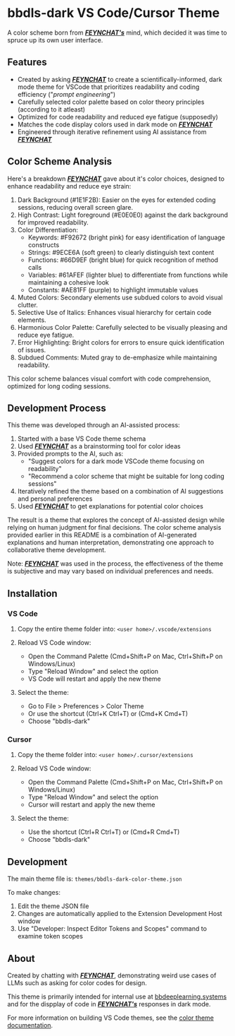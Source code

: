 # bbdls-dark VS Code/Cursor Theme

A color scheme born from [**_FEYNCHAT's_**](https://feyn.chat) mind, which decided it was time to spruce up its own user interface.

## Features

- Created by asking [**_FEYNCHAT_**](https://feyn.chat) to create a scientifically-informed, dark mode theme for VSCode that prioritizes readability and coding efficiency ("_prompt engineering_")
- Carefully selected color palette based on color theory principles (according to it atleast)
- Optimized for code readability and reduced eye fatigue (supposedly)
- Matches the code display colors used in dark mode on [**_FEYNCHAT_**](https://feyn.chat)
- Engineered through iterative refinement using AI assistance from [**_FEYNCHAT_**](https://feyn.chat)

## Color Scheme Analysis

Here's a breakdown [**_FEYNCHAT_**](https://feyn.chat) gave about it's color choices, designed to enhance readability and reduce eye strain:

1. Dark Background (#1E1F2B): Easier on the eyes for extended coding sessions, reducing overall screen glare.
2. High Contrast: Light foreground (#E0E0E0) against the dark background for improved readability.
3. Color Differentiation:
   - Keywords: #F92672 (bright pink) for easy identification of language constructs
   - Strings: #9ECE6A (soft green) to clearly distinguish text content
   - Functions: #66D9EF (bright blue) for quick recognition of method calls
   - Variables: #61AFEF (lighter blue) to differentiate from functions while maintaining a cohesive look
   - Constants: #AE81FF (purple) to highlight immutable values
4. Muted Colors: Secondary elements use subdued colors to avoid visual clutter.
5. Selective Use of Italics: Enhances visual hierarchy for certain code elements.
6. Harmonious Color Palette: Carefully selected to be visually pleasing and reduce eye fatigue.
7. Error Highlighting: Bright colors for errors to ensure quick identification of issues.
8. Subdued Comments: Muted gray to de-emphasize while maintaining readability.

This color scheme balances visual comfort with code comprehension, optimized for long coding sessions.

## Development Process

This theme was developed through an AI-assisted process:

1. Started with a base VS Code theme schema
2. Used [**_FEYNCHAT_**](https://feyn.chat) as a brainstorming tool for color ideas
3. Provided prompts to the AI, such as:
   - "Suggest colors for a dark mode VSCode theme focusing on readability"
   - "Recommend a color scheme that might be suitable for long coding sessions"
4. Iteratively refined the theme based on a combination of AI suggestions and personal preferences
5. Used [**_FEYNCHAT_**](https://feyn.chat) to get explanations for potential color choices

The result is a theme that explores the concept of AI-assisted design while relying on human judgment for final decisions. The color scheme analysis provided earlier in this README is a combination of AI-generated explanations and human interpretation, demonstrating one approach to collaborative theme development.

Note: [**_FEYNCHAT_**](https://feyn.chat) was used in the process, the effectiveness of the theme is subjective and may vary based on individual preferences and needs.

## Installation

### VS Code

1. Copy the entire theme folder into:
   `<user home>/.vscode/extensions`

2. Reload VS Code window:
   - Open the Command Palette (Cmd+Shift+P on Mac, Ctrl+Shift+P on Windows/Linux)
   - Type "Reload Window" and select the option
   - VS Code will restart and apply the new theme
3. Select the theme:
   - Go to File > Preferences > Color Theme
   - Or use the shortcut (Ctrl+K Ctrl+T) or (Cmd+K Cmd+T)
   - Choose "bbdls-dark"

### Cursor

1. Copy the theme folder into:
   `<user home>/.cursor/extensions` 

2. Reload VS Code window:
   - Open the Command Palette (Cmd+Shift+P on Mac, Ctrl+Shift+P on Windows/Linux)
   - Type "Reload Window" and select the option
   - Cursor will restart and apply the new theme
3. Select the theme:
   - Use the shortcut (Ctrl+R Ctrl+T) or (Cmd+R Cmd+T)
   - Choose "bbdls-dark"

## Development

The main theme file is:
`themes/bbdls-dark-color-theme.json`

To make changes:
1. Edit the theme JSON file
2. Changes are automatically applied to the Extension Development Host window
3. Use "Developer: Inspect Editor Tokens and Scopes" command to examine token scopes

## About

Created by chatting with [**_FEYNCHAT_**](https://feyn.chat), demonstrating weird use cases of LLMs such as asking for color codes for design.

This theme is primarily intended for internal use at [bbdeeplearning.systems](https://bbdeeplearning.systems) and for the dispplay of code in [**_FEYNCHAT's_**](https://feyn.chat) responses in dark mode.

For more information on building VS Code themes, see the [color theme documentation](https://code.visualstudio.com/api/extension-guides/color-theme).
